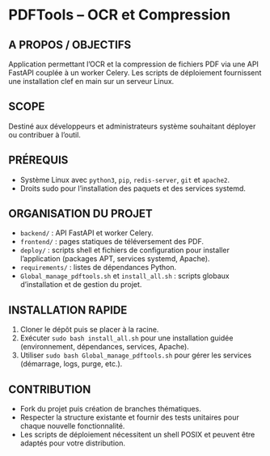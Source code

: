 # PDFTools – OCR et Compression

## A PROPOS / OBJECTIFS
Application permettant l’OCR et la compression de fichiers PDF via une API FastAPI couplée à un worker Celery. Les scripts de déploiement fournissent une installation clef en main sur un serveur Linux.

## SCOPE
Destiné aux développeurs et administrateurs système souhaitant déployer ou contribuer à l’outil.

## PRÉREQUIS
- Système Linux avec `python3`, `pip`, `redis-server`, `git` et `apache2`.
- Droits sudo pour l’installation des paquets et des services systemd.

## ORGANISATION DU PROJET
- `backend/` : API FastAPI et worker Celery.
- `frontend/` : pages statiques de téléversement des PDF.
- `deploy/` : scripts shell et fichiers de configuration pour installer l’application (packages APT, services systemd, Apache).
- `requirements/` : listes de dépendances Python.
- `Global_manage_pdftools.sh` et `install_all.sh` : scripts globaux d’installation et de gestion du projet.

## INSTALLATION RAPIDE
1. Cloner le dépôt puis se placer à la racine.
2. Exécuter `sudo bash install_all.sh` pour une installation guidée (environnement, dépendances, services, Apache).
3. Utiliser `sudo bash Global_manage_pdftools.sh` pour gérer les services (démarrage, logs, purge, etc.).

## CONTRIBUTION
- Fork du projet puis création de branches thématiques.
- Respecter la structure existante et fournir des tests unitaires pour chaque nouvelle fonctionnalité.
- Les scripts de déploiement nécessitent un shell POSIX et peuvent être adaptés pour votre distribution.



